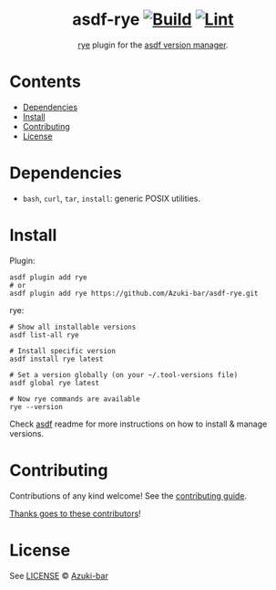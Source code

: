 <div align="center">

# asdf-rye [![Build](https://github.com/Azuki-bar/asdf-rye/actions/workflows/build.yml/badge.svg)](https://github.com/Azuki-bar/asdf-rye/actions/workflows/build.yml) [![Lint](https://github.com/Azuki-bar/asdf-rye/actions/workflows/lint.yml/badge.svg)](https://github.com/Azuki-bar/asdf-rye/actions/workflows/lint.yml)


[rye](https://rye-up.com/) plugin for the [asdf version manager](https://asdf-vm.com).

</div>

# Contents

- [Dependencies](#dependencies)
- [Install](#install)
- [Contributing](#contributing)
- [License](#license)

# Dependencies

- `bash`, `curl`, `tar`, `install`: generic POSIX utilities.

# Install

Plugin:

```shell
asdf plugin add rye
# or
asdf plugin add rye https://github.com/Azuki-bar/asdf-rye.git
```

rye:

```shell
# Show all installable versions
asdf list-all rye

# Install specific version
asdf install rye latest

# Set a version globally (on your ~/.tool-versions file)
asdf global rye latest

# Now rye commands are available
rye --version
```

Check [asdf](https://github.com/asdf-vm/asdf) readme for more instructions on how to
install & manage versions.

# Contributing

Contributions of any kind welcome! See the [contributing guide](contributing.md).

[Thanks goes to these contributors](https://github.com/Azuki-bar/asdf-rye/graphs/contributors)!

# License

See [LICENSE](LICENSE) © [Azuki-bar](https://github.com/Azuki-bar/)
